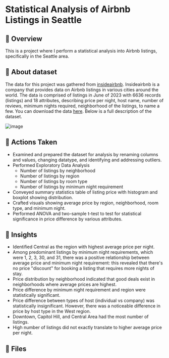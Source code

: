 <h1>Statistical Analysis of Airbnb Listings in Seattle</h1>

<h2>🏡 Overview </h2> 

This is a project where I perform a statistical analysis into Airbnb listings, specifically in the Seattle area.  

<h2>📔 About dataset</h2>

The data for this project was gathered from [insideairbnb](http://insideairbnb.com/). Insideairbnb is a company that provides data on Airbnb listings in various cities around the world. The data is comprised of listings in June of 2023 with 6636 records (listings) and 18 attributes, describing price per night, host name, number of reviews, minimum nights required, neighborhood of the listings, to name a few. You can download the data [here](/airbnb_seattle.csv). Below is a full description of the dataset.

![image](https://github.com/SunghKeum/Airbnb_Seattle/assets/117948003/9610ac73-2de8-4355-a817-9a57ac48e8ef)

<h2>🏃 Actions Taken</h2>

- Examined and prepared the dataset for analysis by renaming columns and values, changing datatype, and identifying and addressing outliers.
- Performed Exploratory Data Analysis
   - Number of listings by neighborhood
   - Number of listings by region
   - Number of listings by room type
   - Number of listings by minimum night requirement
- Conveyed summary statistics table of listing price with histogram and boxplot showing distribution.
- Crafted visuals showing average price by region, neighborhood, room type, and minimum night.
- Performed ANOVA and two-sample t-test to test for statistical significance in price difference by various attributes. 

<h2>🌟 Insights</h2>

- Identified Central as the region with highest average price per night.
- Among predominant listings by minimum night requirements, which were 1, 2, 3, 30, and 31, there was a positive relationship between average price and minimum night requirement: this revealed that there's no price "discount" for booking a listing that requires more nights of stay.
- Price distribution by neighborhood indicated that good deals exist in neighborhoods where average prices are highest.
- Price difference by minimum night requirement and region were statistically significant.
- Price difference between types of host (individual vs company) was statistically insignificant. However, there was a noticeable difference in price by host type in the West region.
- Downtown, Capitol Hill, and Central Area had the most number of listings. 
- High number of listings did not exactly translate to higher average price per night.

<h2>📁 Files</h2>


